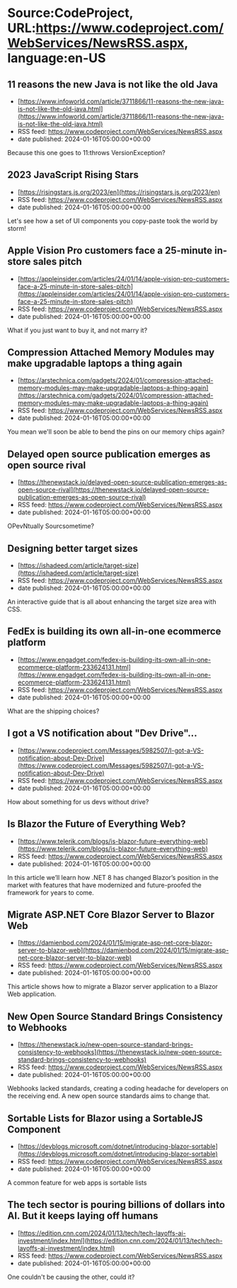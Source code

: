 # Source:CodeProject, URL:https://www.codeproject.com/WebServices/NewsRSS.aspx, language:en-US

## 11 reasons the new Java is not like the old Java
 - [https://www.infoworld.com/article/3711866/11-reasons-the-new-java-is-not-like-the-old-java.html](https://www.infoworld.com/article/3711866/11-reasons-the-new-java-is-not-like-the-old-java.html)
 - RSS feed: https://www.codeproject.com/WebServices/NewsRSS.aspx
 - date published: 2024-01-16T05:00:00+00:00

Because this one goes to 11:throws VersionException?

## 2023 JavaScript Rising Stars
 - [https://risingstars.js.org/2023/en](https://risingstars.js.org/2023/en)
 - RSS feed: https://www.codeproject.com/WebServices/NewsRSS.aspx
 - date published: 2024-01-16T05:00:00+00:00

Let's see how a set of UI components you copy-paste took the world by storm!

## Apple Vision Pro customers face a 25-minute in-store sales pitch
 - [https://appleinsider.com/articles/24/01/14/apple-vision-pro-customers-face-a-25-minute-in-store-sales-pitch](https://appleinsider.com/articles/24/01/14/apple-vision-pro-customers-face-a-25-minute-in-store-sales-pitch)
 - RSS feed: https://www.codeproject.com/WebServices/NewsRSS.aspx
 - date published: 2024-01-16T05:00:00+00:00

What if you just want to buy it, and not marry it?

## Compression Attached Memory Modules may make upgradable laptops a thing again
 - [https://arstechnica.com/gadgets/2024/01/compression-attached-memory-modules-may-make-upgradable-laptops-a-thing-again](https://arstechnica.com/gadgets/2024/01/compression-attached-memory-modules-may-make-upgradable-laptops-a-thing-again)
 - RSS feed: https://www.codeproject.com/WebServices/NewsRSS.aspx
 - date published: 2024-01-16T05:00:00+00:00

You mean we'll soon be able to bend the pins on our memory chips again?

## Delayed open source publication emerges as open source rival
 - [https://thenewstack.io/delayed-open-source-publication-emerges-as-open-source-rival](https://thenewstack.io/delayed-open-source-publication-emerges-as-open-source-rival)
 - RSS feed: https://www.codeproject.com/WebServices/NewsRSS.aspx
 - date published: 2024-01-16T05:00:00+00:00

OPevNtually Sourcsometime?

## Designing better target sizes
 - [https://ishadeed.com/article/target-size](https://ishadeed.com/article/target-size)
 - RSS feed: https://www.codeproject.com/WebServices/NewsRSS.aspx
 - date published: 2024-01-16T05:00:00+00:00

An interactive guide that is all about enhancing the target size area with CSS.

## FedEx is building its own all-in-one ecommerce platform
 - [https://www.engadget.com/fedex-is-building-its-own-all-in-one-ecommerce-platform-233624131.html](https://www.engadget.com/fedex-is-building-its-own-all-in-one-ecommerce-platform-233624131.html)
 - RSS feed: https://www.codeproject.com/WebServices/NewsRSS.aspx
 - date published: 2024-01-16T05:00:00+00:00

What are the shipping choices?

## I got a VS notification about "Dev Drive"...
 - [https://www.codeproject.com/Messages/5982507/I-got-a-VS-notification-about-Dev-Drive](https://www.codeproject.com/Messages/5982507/I-got-a-VS-notification-about-Dev-Drive)
 - RSS feed: https://www.codeproject.com/WebServices/NewsRSS.aspx
 - date published: 2024-01-16T05:00:00+00:00

How about something for us devs without drive?

## Is Blazor the Future of Everything Web?
 - [https://www.telerik.com/blogs/is-blazor-future-everything-web](https://www.telerik.com/blogs/is-blazor-future-everything-web)
 - RSS feed: https://www.codeproject.com/WebServices/NewsRSS.aspx
 - date published: 2024-01-16T05:00:00+00:00

In this article we’ll learn how .NET 8 has changed Blazor’s position in the market with features that have modernized and future-proofed the framework for years to come.

## Migrate ASP.NET Core Blazor Server to Blazor Web
 - [https://damienbod.com/2024/01/15/migrate-asp-net-core-blazor-server-to-blazor-web](https://damienbod.com/2024/01/15/migrate-asp-net-core-blazor-server-to-blazor-web)
 - RSS feed: https://www.codeproject.com/WebServices/NewsRSS.aspx
 - date published: 2024-01-16T05:00:00+00:00

This article shows how to migrate a Blazor server application to a Blazor Web application.

## New Open Source Standard Brings Consistency to Webhooks
 - [https://thenewstack.io/new-open-source-standard-brings-consistency-to-webhooks](https://thenewstack.io/new-open-source-standard-brings-consistency-to-webhooks)
 - RSS feed: https://www.codeproject.com/WebServices/NewsRSS.aspx
 - date published: 2024-01-16T05:00:00+00:00

Webhooks lacked standards, creating a coding headache for developers on the receiving end. A new open source standards aims to change that.

## Sortable Lists for Blazor using a SortableJS Component
 - [https://devblogs.microsoft.com/dotnet/introducing-blazor-sortable](https://devblogs.microsoft.com/dotnet/introducing-blazor-sortable)
 - RSS feed: https://www.codeproject.com/WebServices/NewsRSS.aspx
 - date published: 2024-01-16T05:00:00+00:00

A common feature for web apps is sortable lists

## The tech sector is pouring billions of dollars into AI. But it keeps laying off humans
 - [https://edition.cnn.com/2024/01/13/tech/tech-layoffs-ai-investment/index.html](https://edition.cnn.com/2024/01/13/tech/tech-layoffs-ai-investment/index.html)
 - RSS feed: https://www.codeproject.com/WebServices/NewsRSS.aspx
 - date published: 2024-01-16T05:00:00+00:00

One couldn't be causing the other, could it?


